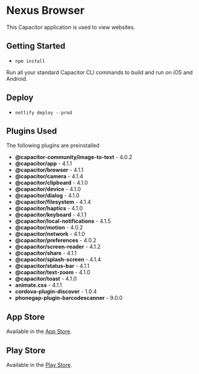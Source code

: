 # Nexus Browser

This Capacitor application is used to view websites.

## Getting Started
- `npm install`

Run all your standard Capacitor CLI commands to build and run on iOS and Android.

## Deploy
- `netlify deploy --prod`

## Plugins Used
The following plugins are preinstalled
<!--- Generated Plugins -->
 - **@capacitor-community/image-to-text** - 4.0.2
 - **@capacitor/app** - 4.1.1
 - **@capacitor/browser** - 4.1.1
 - **@capacitor/camera** - 4.1.4
 - **@capacitor/clipboard** - 4.1.0
 - **@capacitor/device** - 4.1.0
 - **@capacitor/dialog** - 4.1.0
 - **@capacitor/filesystem** - 4.1.4
 - **@capacitor/haptics** - 4.1.0
 - **@capacitor/keyboard** - 4.1.1
 - **@capacitor/local-notifications** - 4.1.5
 - **@capacitor/motion** - 4.0.2
 - **@capacitor/network** - 4.1.0
 - **@capacitor/preferences** - 4.0.2
 - **@capacitor/screen-reader** - 4.1.2
 - **@capacitor/share** - 4.1.1
 - **@capacitor/splash-screen** - 4.1.4
 - **@capacitor/status-bar** - 4.1.1
 - **@capacitor/text-zoom** - 4.1.0
 - **@capacitor/toast** - 4.1.0
 - **animate.css** - 4.1.1
 - **cordova-plugin-discover** - 1.0.4
 - **phonegap-plugin-barcodescanner** - 9.0.0
<!--- Generated Plugins End -->

## App Store

Available in the [App Store](https://apps.apple.com/us/app/nexus-web-browser/id6445866986).

## Play Store

Available in the [Play Store](https://play.google.com/store/apps/details?id=com.nexusconcepts.nexus).